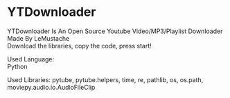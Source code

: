 # YTDownloader
YTDownloader Is An Open Source Youtube Video/MP3/Playlist Downloader Made By LeMustache  
Download the libraries, copy the code, press start!

Used Language:  
Python  

Used Libraries: 
pytube, 
pytube.helpers, 
time, 
re, 
pathlib, 
os, 
os.path, 
moviepy.audio.io.AudioFileClip
